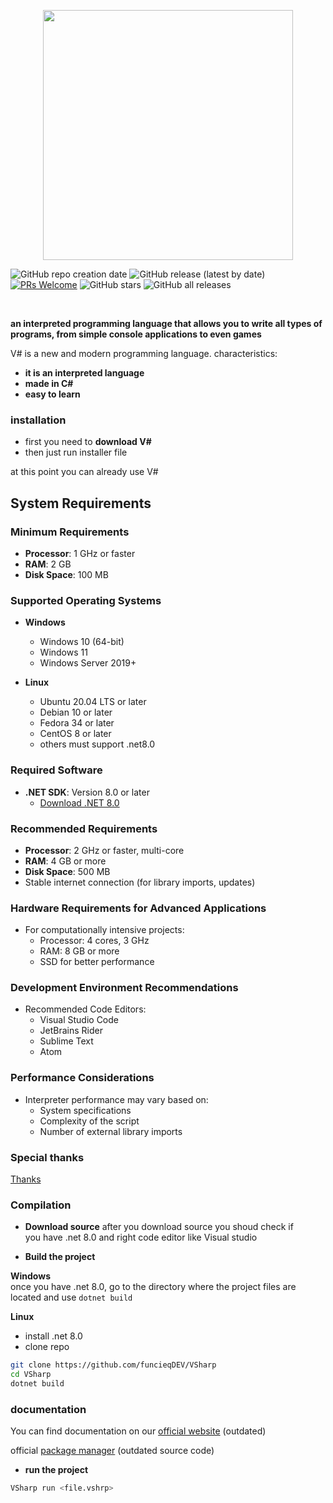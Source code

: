 <p align="center">
<img src="art/vs_logo.png" width="400px">
</p>

![GitHub repo creation date](https://img.shields.io/badge/created-July%202024-brightgreen)
![GitHub release (latest by date)](https://img.shields.io/github/v/release/funcieqDEV/VSharp)
[![PRs Welcome](https://img.shields.io/badge/PRs-welcome-brightgreen.svg)](CONTRIBUTING.md)
![GitHub stars](https://img.shields.io/github/stars/funcieqDev/VSharp)
![GitHub all releases](https://img.shields.io/github/downloads/funcieqDev/VSharp/total)




<br>

**an interpreted programming language that allows you to write all types of programs, from simple console applications to even games**


V# is a new and modern programming language. 
characteristics:
- **it is an interpreted language**
- **made in C#**
- **easy to learn**

### installation
 - first you need to **download V#**
 - then just run installer file

at this point you can already use V#

## System Requirements

### Minimum Requirements
- **Processor**: 1 GHz or faster
- **RAM**: 2 GB
- **Disk Space**: 100 MB

### Supported Operating Systems
- **Windows**
  - Windows 10 (64-bit)
  - Windows 11
  - Windows Server 2019+

- **Linux**
  - Ubuntu 20.04 LTS or later
  - Debian 10 or later
  - Fedora 34 or later
  - CentOS 8 or later
  - others must support .net8.0


### Required Software
- **.NET SDK**: Version 8.0 or later
  - [Download .NET 8.0](https://dotnet.microsoft.com/download/dotnet/8.0)

### Recommended Requirements
- **Processor**: 2 GHz or faster, multi-core
- **RAM**: 4 GB or more
- **Disk Space**: 500 MB
- Stable internet connection (for library imports, updates)

### Hardware Requirements for Advanced Applications
- For computationally intensive projects:
  - Processor: 4 cores, 3 GHz
  - RAM: 8 GB or more
  - SSD for better performance

### Development Environment Recommendations
- Recommended Code Editors:
  - Visual Studio Code
  - JetBrains Rider
  - Sublime Text
  - Atom


### Performance Considerations
- Interpreter performance may vary based on:
  - System specifications
  - Complexity of the script
  - Number of external library imports

### Special thanks
[Thanks](https://github.com/funcieqDEV/VSharp/blob/main/SPECIAL_THANKS.md)

### Compilation
- **Download source**
after you download source you shoud check if<br> you have .net 8.0 and right code editor like Visual studio

- **Build the project**<br>

**Windows**<br>
once you have .net 8.0, go to the directory where the project files are located and use `dotnet build`
<br>

**Linux**<br>
 - install .net 8.0<br>
 - clone repo
 ```bash
 git clone https://github.com/funcieqDEV/VSharp
 cd VSharp
 dotnet build
 ```



### documentation
 You can find documentation on our [official website](https://funcieqdev.github.io/vsharp-docs) (outdated)

official [package manager](https://github.com/funcieqDEV/VSPLib) (outdated source code)
- **run the project**
```bash
VSharp run <file.vshrp>
```

